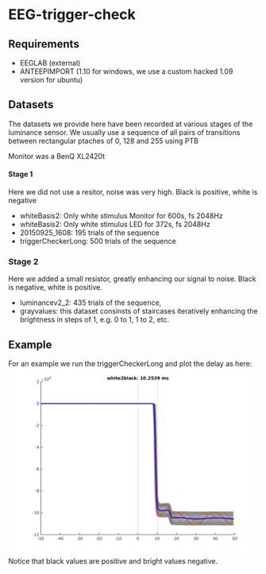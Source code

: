# EEG-trigger-check

## Requirements
  - EEGLAB (external)
  - ANTEEPIMPORT (1.10 for windows, we use a custom hacked 1.09 version for ubuntu)
  
## Datasets
The datasets we provide here have been recorded at various stages of the luminance sensor.
We usually use a sequence of all pairs of transitions between rectangular ptaches of 0, 128 and 255 using PTB

Monitor was a BenQ XL2420t
#### Stage 1
Here we did not use a resitor, noise was very high. Black is positive, white is negative
 - whiteBasis2: Only white stimulus Monitor for 600s, fs 2048Hz
 - whiteBasis2: Only white stimulus LED for 372s, fs 2048Hz
 - 20150925_1608: 195 trials of the sequence
 - triggerCheckerLong: 500 trials of the sequence
 
### Stage 2
Here we added a small resistor, greatly enhancing our signal to noise. Black is negative, white is positive.
 - luminancev2_2: 435 trials of the sequence, 
 - grayvalues: this dataset consinsts of staircases iteratively enhancing the brightness in steps of 1, e.g. 0 to 1, 1 to 2, etc.


 

## Example
For an example we run the triggerCheckerLong and plot the delay as here:
![White to Black Luminance Sensor output](/figures/luminancev2_2.cnt_white2black.png?raw=true "")
Notice that black values are positive and bright values negative.
